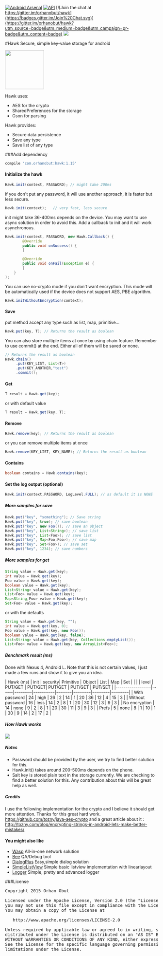 [![Android Arsenal](https://img.shields.io/badge/Android%20Arsenal-Hawk-brightgreen.svg?style=flat)](https://android-arsenal.com/details/1/1568)      [![API](https://img.shields.io/badge/API-8%2B-brightgreen.svg?style=flat)](https://android-arsenal.com/api?level=8)   [![Join the chat at https://gitter.im/orhanobut/hawk](https://badges.gitter.im/Join%20Chat.svg)](https://gitter.im/orhanobut/hawk?utm_source=badge&utm_medium=badge&utm_campaign=pr-badge&utm_content=badge)  [![](https://img.shields.io/badge/AndroidWeekly-%23141-blue.svg)](http://androidweekly.net/issues/issue-141)

#Hawk
Secure, simple key-value storage for android

<img src='https://github.com/orhanobut/hawk/blob/master/images/hawk-logo.png' width='128' height='128'/>

Hawk uses:
- AES for the crypto
- SharedPreferences for the storage
- Gson for parsing

Hawk provides:
- Secure data persistence
- Save any type
- Save list of any type

###Add dependency
```groovy
compile 'com.orhanobut:hawk:1.15'
```

#### Initialize the hawk
```java
Hawk.init(context, PASSWORD); // might take 200ms
```
if you don't put any password, it will use another approach, it is faster but less secure.

```java
Hawk.init(context);   // very fast, less secure
```

init might take 36-400ms depends on the device. You may want to use async solution in order to avoid this. Add a callback to init and it will work asynchronous.
```java
Hawk.init(context, PASSWORD, new Hawk.Callback() {
        @Override
        public void onSuccess() {
        }

        @Override
        public void onFail(Exception e) {
        }
    }
);
```

You can use no-crypto mode if you don't want encryption. This mode will be automatically used if the device does not
support AES, PBE algorithm.
```java
Hawk.initWithoutEncryption(context);
```

#### Save
put method accept any type such as list, map, primitive...
```java
Hawk.put(key, T); // Returns the result as boolean
```
You can also store multiple items at once by using chain feature. Remember to use commit() at the end. Either all of them will be saved or none.
```java
// Returns the result as boolean
Hawk.chain()
     .put(KEY_LIST, List<T>)
     .put(KEY_ANOTHER,"test")
     .commit();
```

#### Get
```java
T result = Hawk.get(key);
```
or with default value

```java
T result = Hawk.get(key, T);
```

#### Remove
```java
Hawk.remove(key); // Returns the result as boolean
```
or you can remove multiple items at once
```java
Hawk.remove(KEY_LIST, KEY_NAME); // Returns the result as boolean
```
#### Contains
```java
boolean contains = Hawk.contains(key);
```

#### Set the log output (optional)
```java
Hawk.init(context,PASSWORD, LogLevel.FULL); // as default it is NONE
```

##### More samples for save

```java
Hawk.put("key", "something"); // Save string
Hawk.put("key", true); // save boolean
Hawk.put("key", new Foo()); // save an object
Hawk.put("key", List<String>); // save list
Hawk.put("key", List<Foo>); // save list
Hawk.put("key", Map<Foo,Foo>); // save map
Hawk.put("key", Set<Foo>); // save set
Hawk.put("key", 1234); // save numbers
```

##### More samples for get

```java
String value = Hawk.get(key);
int value = Hawk.get(key);
Foo value = Hawk.get(key);
boolean value = Hawk.get(key);
List<String> value = Hawk.get(key);
List<Foo> value = Hawk.get(key);
Map<String,Foo> value = Hawk.get(key);
Set<Foo> value = Hawk.get(key);
```
or with the defaults
```java
String value = Hawk.get(key, "");
int value = Hawk.get(key, 0);
Foo value = Hawk.get(key, new Foo());
boolean value = Hawk.get(key, false);
List<String> value = Hawk.get(key, Collections.emptyList());
List<Foo> value = Hawk.get(key, new ArrayList<Foo>);
```

##### Benchmark result (ms)
Done with Nexus 4, Android L. Note that this is not certain values, I just made a few runs and show it to give you an idea.

| Hawk (ms)        | init | security| Primitive | Object | List<T> |   Map   |   Set   |
|                  |      |  level  |  PUT/GET  | PUT/GET| PUT/GET | PUT/GET | PUT/SET |
|------------------|------|---------|-----------|--------|---------|---------|---------|
| With password    | 24   | high    | 26  | 2   | 14 | 1 | 20 | 36 | 12 | 4  | 15 | 3  |
| Without password | 16   | less    | 14  | 2   | 8  | 1 | 20 | 30 | 12 | 3  | 9  | 3  |
| No encryption    | 14   | none    | 9   | 2   | 8  | 1 | 20 | 30 | 11 | 3  | 9  | 3  |
| Prefs            | 5    | none    | 8   | 1   | 10 | 1 | 30 | 9  | 14 | 2  | 17 | 2  |

##### How Hawk works

<img src='https://github.com/orhanobut/hawk/blob/master/images/flow-chart.png'/>

##### Notes
- Password should be provided by the user, we try to find better solution for this.
- Hawk.init() takes around 200-500ms depends on the phone.
- Salt key is stored plain text in the storage currently. We are checking to find a better solution for this. Any contribution about this will be great help as well.

##### Credits
I use the following implementation for the crypto and I believe it should get more attention. Thanks for this great hard work. https://github.com/tozny/java-aes-crypto and a great article about it : http://tozny.com/blog/encrypting-strings-in-android-lets-make-better-mistakes/

#### You might also like
- [Wasp](https://github.com/orhanobut/wasp) All-in-one network solution
- [Bee](https://github.com/orhanobut/bee) QA/Debug tool
- [DialogPlus](https://github.com/orhanobut/dialogplus) Easy,simple dialog solution
- [SimpleListView](https://github.com/orhanobut/simplelistview) Simple basic listview implementation with linearlayout
- [Logger](https://github.com/orhanobut/logger) Simple, pretty and advanced logger


###License
<pre>
Copyright 2015 Orhan Obut

Licensed under the Apache License, Version 2.0 (the "License");
you may not use this file except in compliance with the License.
You may obtain a copy of the License at

   http://www.apache.org/licenses/LICENSE-2.0

Unless required by applicable law or agreed to in writing, software
distributed under the License is distributed on an "AS IS" BASIS,
WITHOUT WARRANTIES OR CONDITIONS OF ANY KIND, either express or implied.
See the License for the specific language governing permissions and
limitations under the License.
</pre>
